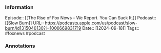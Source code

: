 ### Information

Episode:: [[The Rise of Fox News - We Report. You Can Suck It.]]
Podcast:: [[Slow Burn]]
URL:: https://podcasts.apple.com/us/podcast/slow-burn/id1315040130?i=1000669831719
Date:: [[2024-09-18]]
Tags:: #foxnews 
#podcast


### Annotations

